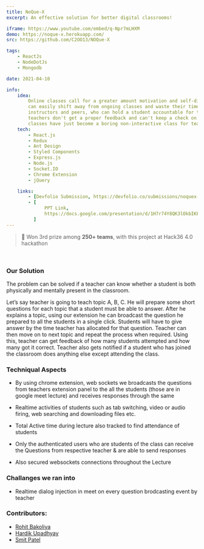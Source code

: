 ```yaml
---
title: NoQue-X
excerpt: An effective solution for better digital classrooms!

iframe: https://www.youtube.com/embed/q-Npr7mLHXM
demo: https://noque-x.herokuapp.com/
src: https://github.com/C2OO13/NOQue-X

tags:
    - ReactJs
    - NodeDotJs
    - Mongodb

date: 2021-04-10

info:
    idea:
        Online classes call for a greater amount motivation and self-discipline than a classroom-based course. Students
        can easily shift away from ongoing classes and waste their time. An offline classroom has one or more
        instructors and peers, who can hold a student accountable for their course-work, however in online classes
        teachers don't get a proper feedback and can't keep a check on student's learning and understanding. Online
        classes have just become a boring non-interactive class for teachers Generally students open the class meeting.
    tech:
        - React.js
        - Redux
        - Ant Design
        - Styled Components
        - Express.js
        - Node.js
        - Socket.IO
        - Chrome Extension
        - jQuery

    links:
        - [Devfolio Submission, https://devfolio.co/submissions/noquex-871e]
        - [
              PPT Link,
              https://docs.google.com/presentation/d/1H7r74Y8QK3lOkbIKFTp_GUN-KyRN8xbEFrCgHMoxCew/edit?usp=sharing,
          ]
---
```


> 🚀 Won 3rd prize among **250+ teams**, with this project at Hack36 4.0 hackathon

<br>

### Our Solution

The problem can be solved if a teacher can know whether a student is both physically and mentally present in the
classroom.

Let’s say teacher is going to teach topic A, B, C. He will prepare some short questions for each topic that a student
must be able to answer. After he explains a topic, using our extension he can broadcast the question he prepared to all
the students in a single click. Students will have to give answer by the time teacher has allocated for that question.
Teacher can then move on to next topic and repeat the process when required. Using this, teacher can get feedback of how
many students attempted and how many got it correct. Teacher also gets notified if a student who has joined the
classroom does anything else except attending the class.

### Techniqual Aspects

-   By using chrome extension, web sockets we broadcasts the questions from teachers extension panel to the all the
    students (those are in google meet lecture) and receives responses through the same

-   Realtime activities of students such as tab switching, video or audio firing, web searching and downloading files
    etc.

-   Total Active time during lecture also tracked to find attendance of students

-   Only the authenticated users who are students of the class can receive the Questions from respective teacher & are
    able to send responses

-   Also secured websockets connections throughout the Lecture

### Challanges we ran into

-   Realtime dialog injection in meet on every question brodcasting event by teacher

### Contributors:

-   [Rohit Bakoliya](https://github.com/rohitbakoliya)
-   [Hardik Upadhyay](https://github.com/Simply-divine)
-   [Smit Patel](https://github.com/C2OO13/)
